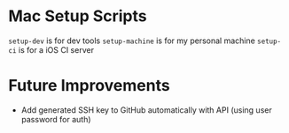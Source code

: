 # Mac Setup Scripts

`setup-dev` is for dev tools
`setup-machine` is for my personal machine
`setup-ci` is for a iOS CI server


# Future Improvements

- Add generated SSH key to GitHub automatically with API (using user password for auth)
